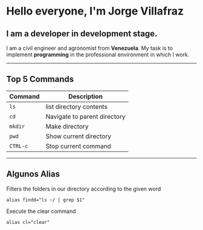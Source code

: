 # Hello everyone, I'm Jorge Villafraz
## I am a developer in development stage.

 I am a civil engineer and agronomist from **Venezuela**. My task is to implement **programming** in the professional environment in which I work.

---

## Top 5 Commands
| Command | Description                 |
|-------- | ----------------------------|
|`ls`     | list directory contents     |
|`cd`     | Navigate to parent directory| 
|`mkdir`  | Make directory              |  
|`pwd`    | Show current directory      |
|`CTRL-c` | Stop current command        |

---
## Algunos Alias


Filters the folders in our directory according to the given word
```
alias findd="ls ~/ | grep $1"
```
Execute the clear command
```
alias cl="clear"
```


<!--
**jorge9372/jorge9372** is a ✨ _special_ ✨ repository because its `README.md` (this file) appears on your GitHub profile.

Here are some ideas to get you started:

- 🔭 I’m currently working on ...
- 🌱 I’m currently learning ...
- 👯 I’m looking to collaborate on ...
- 🤔 I’m looking for help with ...
- 💬 Ask me about ...
- 📫 How to reach me: ...
- 😄 Pronouns: ...
- ⚡ Fun fact: ...
-->

